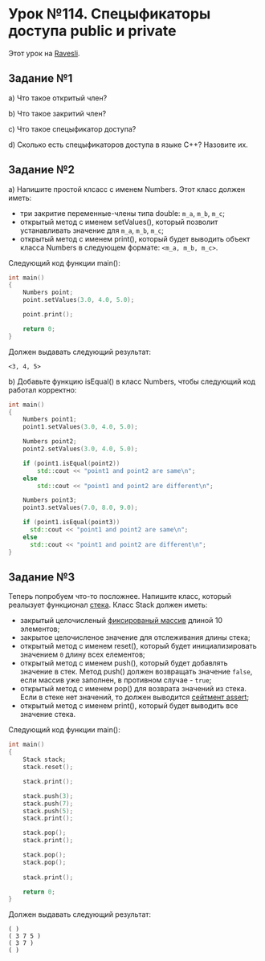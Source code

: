 # Урок №114. Спецыфикаторы доступа public и private

Этот урок на [Ravesli](https://ravesli.com/urok-114-spetsifikatory-dostupa-public-i-private/).

## Задание №1

a) Что такое откритый член?

b) Что такое закритий член?

c) Что такое спецыфикатор доступа?

d) Сколько есть спецыфикаторов доступа в языке C++? Назовите их.

## Задание №2

a) Напишите простой клсасс с именем Numbers. Этот класс должен иметь:

- три закритие переменные-члены типа double: `m_a`, `m_b`, `m_c`;
- открытый метод с именем setValues(), который позволит устанавливать значение для `m_a`, `m_b`, `m_c`;
- открытый метод с именем print(), который будет выводить объект класса Numbers в следующем формате: `<m_a, m_b, m_c>`.

Следующий код функции main():

```c++
int main()
{
    Numbers point;
    point.setValues(3.0, 4.0, 5.0);

    point.print();

    return 0;
}
```

Должен выдавать следующий результат:

```
<3, 4, 5>
```

b) Добавьте функцию isEqual() в класс Numbers, чтобы следующий код работал корректно:

```c++
int main()
{
    Numbers point1;
    point1.setValues(3.0, 4.0, 5.0);

    Numbers point2;
    point2.setValues(3.0, 4.0, 5.0);

    if (point1.isEqual(point2))
        std::cout << "point1 and point2 are same\n";
    else
        std::cout << "point1 and point2 are different\n";

    Numbers point3;
    point3.setValues(7.0, 8.0, 9.0);

    if (point1.isEqual(point3))
      std::cout << "point1 and point2 are same\n";
    else
      std::cout << "point1 and point2 are different\n";
}
```

## Задание №3

Теперь попробуем что-то посложнее.
Напишите класс, который реалызует функционал [стека](https://ravesli.com/urok-105-stek-i-kucha/). Класс Stack должен иметь:

- закрытый целочисленый [фиксированый массив](https://ravesli.com/urok-74-massivy-chast-1/) длиной 10 элементов;
- закрытое целочисленое значение для отслеживания длины стека;
- открытый метод с именем reset(), который будет инициализировать значением `0` длину всех елементов;
- открытый метод с именем push(), который будет добавлять значение в стек. Метод push() должен возвращать значение `false`, если массив уже заполнен, в противном случае - `true`;
- открытый метод с именем pop() для возврата значений из стека. Если в стеке нет значений, то должен выводится [сейтмент assert](https://ravesli.com/urok-109-assert-i-static_assert/);
- открытый метод с именем print(), который будет выводить все значение стека.

Следующий код функции main():

```c++
int main()
{
    Stack stack;
    stack.reset();

    stack.print();

    stack.push(3);
    stack.push(7);
    stack.push(5);
    stack.print();

    stack.pop();
    stack.print();

    stack.pop();
    stack.pop();
    
    stack.print();

    return 0;
}
```

Должен выдавать следующий результат:

```
( )
( 3 7 5 )
( 3 7 )
( )
```